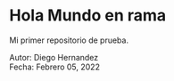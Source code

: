 # Hola Mundo en rama
Mi primer repositorio de prueba.

Autor: Diego Hernandez <br />
Fecha: Febrero 05, 2022 <br />
